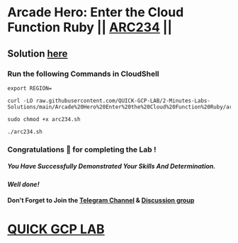 # Arcade Hero: Enter the Cloud Function Ruby || [ARC234](https://www.cloudskillsboost.google/focuses/98836?parent=catalog) ||

## Solution [here](https://youtu.be/lfM2nyNBTrI)

### Run the following Commands in CloudShell

```
export REGION=
```
```
curl -LO raw.githubusercontent.com/QUICK-GCP-LAB/2-Minutes-Labs-Solutions/main/Arcade%20Hero%20Enter%20the%20Cloud%20Function%20Ruby/arc234.sh

sudo chmod +x arc234.sh

./arc234.sh
```

### Congratulations 🎉 for completing the Lab !

##### *You Have Successfully Demonstrated Your Skills And Determination.*

#### *Well done!*

#### Don't Forget to Join the [Telegram Channel](https://t.me/quickgcplab) & [Discussion group](https://t.me/quickgcplabchats)

# [QUICK GCP LAB](https://www.youtube.com/@quickgcplab)
